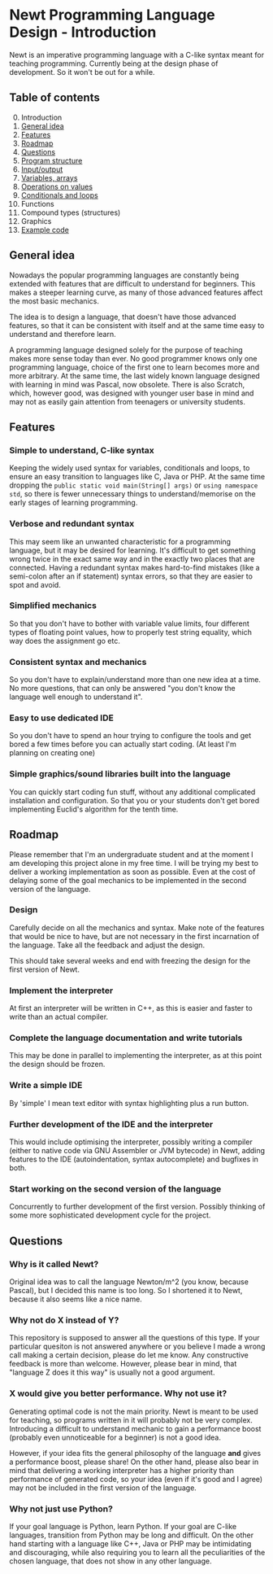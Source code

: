 Newt Programming Language Design - Introduction
================

Newt is an imperative programming language with a C-like syntax meant for
teaching programming. Currently being at the design phase of development. So it 
won't be out for a while.

Table of contents
-----------------
0. Introduction
  0. [General idea](https://github.com/mrozycki/newt-lang-design#general-idea)
  0. [Features](https://github.com/mrozycki/newt-lang-design#features)
  0. [Roadmap](https://github.com/mrozycki/newt-lang-design#roadmap)
  0. [Questions](https://github.com/mrozycki/newt-lang-design#questions)
0. [Program structure](https://github.com/mrozycki/newt-lang-design/tree/master/program_structure)
0. [Input/output](https://github.com/mrozycki/newt-lang-design/tree/master/io)
0. [Variables, arrays](https://github.com/mrozycki/newt-lang-design/tree/master/variables)
0. [Operations on values](https://github.com/mrozycki/newt-lang-design/tree/master/math)
0. [Conditionals and loops](https://github.com/mrozycki/newt-lang-design/tree/master/condnloops)
0. Functions
0. Compound types (structures)
0. Graphics
0. [Example code](https://github.com/mrozycki/newt-lang-design/tree/master/examples)

General idea
------------

Nowadays the popular programming languages are constantly being extended with
features that are difficult to understand for beginners. This makes a steeper
learning curve, as many of those advanced features affect the most basic
mechanics.

The idea is to design a language, that doesn't have those advanced features,
so that it can be consistent with itself and at the same time easy to
understand and therefore learn.

A programming language designed solely for the purpose of teaching makes more
sense today than ever. No good programmer knows only one programming language,
choice of the first one to learn becomes more and more arbitrary. At the same
time, the last widely known language designed with learning in mind was Pascal,
now obsolete. There is also Scratch, which, however good, was designed with
younger user base in mind and may not as easily gain attention from teenagers
or university students.

Features
--------

### Simple to understand, C-like syntax
Keeping the widely used syntax for variables, conditionals and loops, to ensure
an easy transition to languages like C, Java or PHP. At the same time dropping 
the `public static void main(String[] args)` or `using namespace std`, so there 
is fewer unnecessary things to understand/memorise on the early stages of 
learning programming.

### Verbose and redundant syntax
This may seem like an unwanted characteristic for a programming language,
but it may be desired for learning. It's difficult to get something wrong twice
in the exact same way and in the exactly two places that are connected.
Having a redundant syntax makes hard-to-find mistakes (like a semi-colon after
an if statement) syntax errors, so that they are easier to spot and avoid.

### Simplified mechanics
So that you don't have to bother with variable value limits, four different
types of floating point values, how to properly test string equality,
which way does the assignment go etc.

### Consistent syntax and mechanics
So you don't have to explain/understand more than one new idea at a time.
No more questions, that can only be answered "you don't know the language
well enough to understand it".

### Easy to use dedicated IDE
So you don't have to spend an hour trying to configure the tools and get bored
a few times before you can actually start coding. (At least I'm planning on
creating one)

### Simple graphics/sound libraries built into the language
You can quickly start coding fun stuff, without any additional complicated
installation and configuration. So that you or your students don't get bored
implementing Euclid's algorithm for the tenth time.

Roadmap
-------

Please remember that I'm an undergraduate student and at the moment I am
developing this project alone in my free time. I will be trying my best to
deliver a working implementation as soon as possible. Even at the cost of
delaying some of the goal mechanics to be implemented in the second version
of the language.

### Design
Carefully decide on all the mechanics and syntax. Make note of the features
that would be nice to have, but are not necessary in the first incarnation
of the language. Take all the feedback and adjust the design.

This should take several weeks and end with freezing the design for the first
version of Newt.

### Implement the interpreter
At first an interpreter will be written in C++, as this is easier and faster
to write than an actual compiler.

### Complete the language documentation and write tutorials
This may be done in parallel to implementing the interpreter, as at this point
the design should be frozen.

### Write a simple IDE
By 'simple' I mean text editor with syntax highlighting plus a run button.

### Further development of the IDE and the interpreter
This would include optimising the interpreter, possibly writing a compiler
(either to native code via GNU Assembler or JVM bytecode) in Newt, adding 
features to the IDE (autoindentation, syntax autocomplete) and bugfixes in both.

### Start working on the second version of the language
Concurrently to further development of the first version. Possibly thinking
of some more sophisticated development cycle for the project.

Questions
---------

### Why is it called Newt?
Original idea was to call the language Newton/m^2 (you know, because Pascal),
but I decided this name is too long. So I shortened it to Newt, because it
also seems like a nice name.

### Why not do X instead of Y?
This repository is supposed to answer all the questions of this type. If your
particular quesiton is not answered anywhere or you believe I made a wrong call
making a certain decision, please do let me know. Any constructive feedback is
more than welcome. However, please bear in mind, that "language Z does it this
way" is usually not a good argument.

### X would give you better performance. Why not use it?
Generating optimal code is not the main priority. Newt is meant to be used
for teaching, so programs written in it will probably not be very complex.
Introducing a difficult to understand mechanic to gain a performance boost
(probably even unnoticeable for a beginner) is not a good idea. 

However, if your idea fits the general philosophy of the language **and** gives
a performance boost, please share! On the other hand, please also bear in mind
that delivering a working interpreter has a higher priority than performance of
generated code, so your idea (even if it's good and I agree) may not be included
in the first version of the language.

### Why not just use Python?
If your goal language is Python, learn Python. If your goal are C-like
languages, transition from Python may be long and difficult. On the other hand
starting with a language like C++, Java or PHP may be intimidating and 
discouraging, while also requiring you to learn all the peculiarities of the
chosen language, that does not show in any other language.
